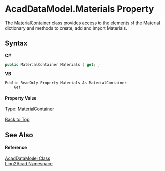 # AcadDataModel.Materials Property 
 

The <a href="T_Linq2Acad_MaterialContainer.md#MaterialContainer-Class">MaterialContainer</a> class provides access to the elements of the Material dictionary and methods to create, add and import Materials.

## Syntax

**C#**<br />
``` C#
public MaterialContainer Materials { get; }
```

**VB**<br />
``` VB
Public ReadOnly Property Materials As MaterialContainer
	Get
```


#### Property Value
Type: <a href="T_Linq2Acad_MaterialContainer.md#MaterialContainer-Class">MaterialContainer</a>
<br/><br/><a href="#AcadDataModelMaterials-Property">Back to Top</a>

## See Also


#### Reference
<a href="T_Linq2Acad_AcadDataModel.md#AcadDataModel-Class">AcadDataModel Class</a><br /><a href="N_Linq2Acad.md#Linq2Acad-Namespace">Linq2Acad Namespace</a><br />
